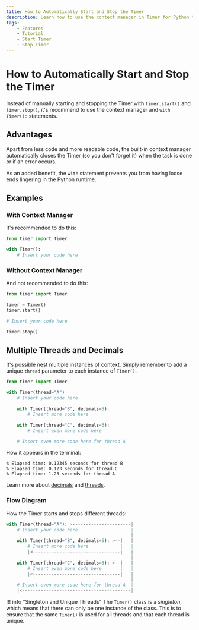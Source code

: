 ```yaml
---
title: How to Automatically Start and Stop the Timer
description: Learn how to use the context manager in Timer for Python to automatically start and stop the clock. Includes code examples for beginners and advanced users.
tags:
    - Features
    - Tutorial
    - Start Timer
    - Stop Timer
---
```


# How to Automatically Start and Stop the Timer
Instead of manually starting and stopping the Timer with `timer.start()` and `timer.stop()`, it's recommend to use the context manager and `with Timer():` statements.

## Advantages
Apart from less code and more readable code, the built-in context manager automatically closes the Timer (so you don't forget it) when the task is done or if an error occurs.

As an added benefit, the `with` statement prevents you from having loose ends lingering in the Python runtime.

## Examples
### With Context Manager
It's recommended to do this:

```python linenums="1" hl_lines="3"
from timer import Timer

with Timer():
    # Insert your code here
```

### Without Context Manager
And not recommended to do this:

```python linenums="1" hl_lines="3-4 8"
from timer import Timer

timer = Timer()
timer.start()

# Insert your code here

timer.stop()
```

## Multiple Threads and Decimals
It's possible nest multiple instances of context. Simply remember to add a unique `thread` parameter to each instance of `Timer()`.

```python linenums="1" hl_lines="3 6 9"
from timer import Timer

with Timer(thread="A")
    # Insert your code here

    with Timer(thread="B", decimals=5):
        # Insert more code here

    with Timer(thread="C", decimals=3):
        # Insert even more code here

    # Insert even more code here for thread A
```

How it appears in the terminal:

<pre><code>% Elapsed time: 0.12345 seconds for thread <span class="fg-green">B</span>
% Elapsed time: 0.123 seconds for thread <span class="fg-green">C</span>
% Elapsed time: 1.23 seconds for thread <span class="fg-green">A</span></code></pre>

Learn more about [decimals](decimals.md) and [threads](multiple-threads.md).

### Flow Diagram
How the Timer starts and stops different threads:

```python title="" hl_lines="1 4 8"
with Timer(thread="A"): >----------------------|
    # Insert your code here                    |
                                               |
    with Timer(thread="B", decimals=5): >--|   |
        # Insert more code here            |   |
        |<---------------------------------|   |
                                               |
    with Timer(thread="C", decimals=3): >--|   |
        # Insert even more code here       |   |
        |<---------------------------------|   |
                                               |
    # Insert even more code here for thread A  |                                               |
    |<-----------------------------------------|
```

!!! info "Singleton and Unique Threads"
    The `Timer()` class is a _singleton_, which means that there can only be one instance of the class. This is to ensure that the same `Timer()` is used for all threads and that each thread is unique.
